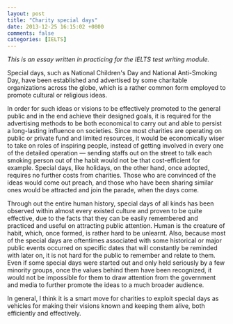 ```yaml
---
layout: post
title: "Charity special days"
date: 2013-12-25 16:15:02 +0800
comments: false
categories: [IELTS]
---
```


_This is an essay written in practicing for the IELTS test writing module._

Special days, such as National Children's Day and National Anti-Smoking Day, have been established and advertised by some charitable organizations across the globe, which is a rather common form employed to promote cultural or religious ideas.

In order for such ideas or visions to be effectively promoted to the general public and in the end achieve their designed goals, it is required for the advertising methods to be both economical to carry out and able to persist a long-lasting influence on societies. Since most charities are operating on public or private fund and limited resources, it would be economically wiser to take on roles of inspiring people, instead of getting involved in every one of the detailed operation — sending staffs out on the street to talk each smoking person out of the habit would not be that cost-efficient for example. Special days, like  holidays, on the other hand, once adopted, requires no further costs from charities. Those who are convinced of the ideas would come out preach, and those who have been sharing similar ones would be attracted and join the parade, when the days come.

Through out the entire human history, special days of all kinds has been observed within almost every existed culture and proven to be quite effective, due to the facts that they can be easily remembered and practiced and useful on attracting public attention. Human is the creature of habit, which, once formed, is rather hard to be unlearnt. Also, because most of the special days are oftentimes associated with some historical or major public events occurred on specific dates that will constantly be reminded with later on, it is not hard for the public to remember and relate to them. Even if some special days were started out and only held seriously by a few minority groups, once the values behind them have been recognized, it would not be impossible for them to draw attention from the government and media to further promote the ideas to a much broader audience.

In general, I think it is a smart move for charities to exploit special days as vehicles for making their visions known and keeping them alive, both efficiently and effectively.
